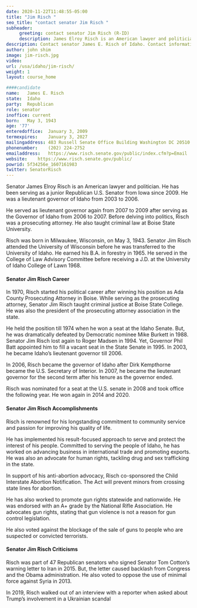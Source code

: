 ```yaml
---
date: 2020-11-22T11:48:55-05:00
title: "Jim Risch "
seo_title: "contact senator Jim Risch "
subheader:
     greeting: contact senator Jim Risch (R-ID) 
     description: James Elroy Risch is an American lawyer and politician who has served as the junior United States Senator from Idaho since 2009. A member of the Republican Party, he served as lieutenant governor of Idaho from 2003 to 2006 and from 2007 to 2009, and as governor of Idaho from 2006 to 2007.
description: Contact senator James E. Risch of Idaho. Contact information for James E. Risch includes email address, phone number, and mailing address.
author: john shim
image: jim-risch.jpg
video:
url: /usa/idaho/jim-risch/
weight: 1
layout: course_home

####candidate
name:	James E. Risch
state:	Idaho
party:	Republican
role: senator
inoffice: current
born:	May 3, 1943
age: '77'
enteredoffice:	January 3, 2009
termexpires:	January 3, 2027
mailingaddress:	483 Russell Senate Office Building Washington DC 20510
phonenumber:	(202) 224-2752
emailaddress:	https://www.risch.senate.gov/public/index.cfm?p=Email
website:	https://www.risch.senate.gov/public/
powrid: 5f34256e_1607161983
twitter: SenatorRisch
---
```


Senator James Elroy Risch is an American lawyer and politician. He has been serving as a junior Republican U.S. Senator from Iowa since 2009. He was a lieutenant governor of Idaho from 2003 to 2006.

He served as lieutenant governor again from 2007 to 2009 after serving as the Governor of Idaho from 2006 to 2007. Before delving into politics, Risch was a prosecuting attorney. He also taught criminal law at Boise State University.

Risch was born in Milwaukee, Wisconsin, on May 3, 1943. Senator Jim Risch attended the University of Wisconsin before he was transferred to the University of Idaho. He earned his B.A. in forestry in 1965. He served in the College of Law Advisory Committee before receiving a J.D. at the University of Idaho College of Lawn 1968.

#### Senator Jim Risch Career

In 1970, Risch started his political career after winning his position as Ada County Prosecuting Attorney in Boise. While serving as the prosecuting attorney, Senator Jim Risch taught criminal justice at Boise State College. He was also the president of the prosecuting attorney association in the state.

He held the position till 1974 when he won a seat at the Idaho Senate. But, he was dramatically defeated by Democratic nominee Mike Burkett in 1988. Senator Jim Risch lost again to Roger Madsen in 1994. Yet, Governor Phil Batt appointed him to fill a vacant seat in the State Senate in 1995. In 2003, he became Idaho’s lieutenant governor till 2006.

In 2006, Risch became the governor of Idaho after Dirk Kempthorne became the U.S. Secretary of Interior. In 2007, he became the lieutenant governor for the second term after his tenure as the governor ended.

Risch was nominated for a seat at the U.S. senate in 2008 and took office the following year. He won again in 2014 and 2020.

#### Senator Jim Risch Accomplishments

Risch is renowned for his longstanding commitment to community service and passion for improving his quality of life.

He has implemented his result-focused approach to serve and protect the interest of his people. Committed to serving the people of Idaho, he has worked on advancing business in international trade and promoting exports. He was also an advocate for human rights, tackling drug and sex trafficking in the state.

In support of his anti-abortion advocacy, Risch co-sponsored the Child Interstate Abortion Notification. The Act will prevent minors from crossing state lines for abortion.

He has also worked to promote gun rights statewide and nationwide. He was endorsed with an A+ grade by the National Rifle Association. He advocates gun rights, stating that gun violence is not a reason for gun control legislation.

He also voted against the blockage of the sale of guns to people who are suspected or convicted terrorists.

#### Senator Jim Risch Criticisms

Risch was part of 47 Republican senators who signed Senator Tom Cotton’s warning letter to Iran in 2015. But, the letter caused backlash from Congress and the Obama administration. He also voted to oppose the use of minimal force against Syria in 2013.

In 2019, Risch walked out of an interview with a reporter when asked about Trump’s involvement in a Ukrainian scandal

